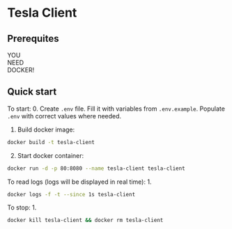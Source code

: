 # Tesla Client

## Prerequites
YOU  
NEED  
DOCKER!

## Quick start
To start:
0. Create `.env` file. Fill it with variables from `.env.example`. Populate `.env` with correct values where needed.
1. Build docker image:
```sh
docker build -t tesla-client
```
2. Start docker container:
```sh
docker run -d -p 80:8080 --name tesla-client tesla-client
```

To read logs (logs will be displayed in real time):
1.  
```sh
docker logs -f -t --since 1s tesla-client
```

To stop:
1.  
```sh
docker kill tesla-client && docker rm tesla-client
```

